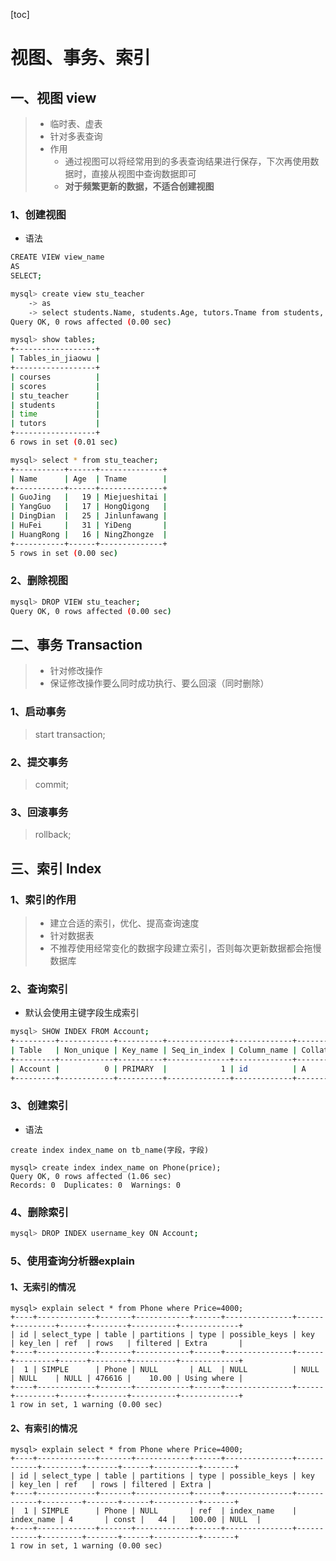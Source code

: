 [toc]

# 视图、事务、索引

## 一、视图 view

> * 临时表、虚表
> * 针对多表查询
> * 作用
>   * 通过视图可以将经常用到的多表查询结果进行保存，下次再使用数据时，直接从视图中查询数据即可
>   * **对于频繁更新的数据，不适合创建视图**

### 1、创建视图

* 语法

```bash
CREATE VIEW view_name
AS
SELECT;
```

```bash
mysql> create view stu_teacher
    -> as
    -> select students.Name, students.Age, tutors.Tname from students, tutors where students.TID = tutors.TID ;
Query OK, 0 rows affected (0.00 sec)

mysql> show tables;
+------------------+
| Tables_in_jiaowu |
+------------------+
| courses          |
| scores           |
| stu_teacher      |
| students         |
| time             |
| tutors           |
+------------------+
6 rows in set (0.01 sec)

mysql> select * from stu_teacher;
+-----------+------+--------------+
| Name      | Age  | Tname        |
+-----------+------+--------------+
| GuoJing   |   19 | Miejueshitai |
| YangGuo   |   17 | HongQigong   |
| DingDian  |   25 | Jinlunfawang |
| HuFei     |   31 | YiDeng       |
| HuangRong |   16 | NingZhongze  |
+-----------+------+--------------+
5 rows in set (0.00 sec)

```

### 2、删除视图

```bash
mysql> DROP VIEW stu_teacher;
Query OK, 0 rows affected (0.00 sec)
```

## 二、事务 Transaction

> * 针对修改操作
> * 保证修改操作要么同时成功执行、要么回滚（同时删除）

### 1、启动事务

> start transaction;

### 2、提交事务

> commit;

### 3、回滚事务

> rollback;

## 三、索引 Index

### 1、索引的作用

> * 建立合适的索引，优化、提高查询速度
> * 针对数据表
> * 不推荐使用经常变化的数据字段建立索引，否则每次更新数据都会拖慢数据库

### 2、查询索引

* 默认会使用主键字段生成索引

```bash
mysql> SHOW INDEX FROM Account;
+---------+------------+----------+--------------+-------------+-----------+-------------+----------+--------+------+------------+---------+---------------+
| Table   | Non_unique | Key_name | Seq_in_index | Column_name | Collation | Cardinality | Sub_part | Packed | Null | Index_type | Comment | Index_comment |
+---------+------------+----------+--------------+-------------+-----------+-------------+----------+--------+------+------------+---------+---------------+
| Account |          0 | PRIMARY  |            1 | id          | A         |           5 |     NULL | NULL   |      | BTREE      |         |               |
+---------+------------+----------+--------------+-------------+-----------+-------------+----------+--------+------+------------+---------+---------------+
```

### 3、创建索引

* 语法

```mysql
create index index_name on tb_name(字段，字段)
```

```mysql
mysql> create index index_name on Phone(price);
Query OK, 0 rows affected (1.06 sec)
Records: 0  Duplicates: 0  Warnings: 0

```

### 4、删除索引

```bash
mysql> DROP INDEX username_key ON Account;
```

### 5、使用查询分析器explain

#### 1、无索引的情况

```mysql
mysql> explain select * from Phone where Price=4000;
+----+-------------+-------+------------+------+---------------+------+---------+------+--------+----------+-------------+
| id | select_type | table | partitions | type | possible_keys | key  | key_len | ref  | rows   | filtered | Extra       |
+----+-------------+-------+------------+------+---------------+------+---------+------+--------+----------+-------------+
|  1 | SIMPLE      | Phone | NULL       | ALL  | NULL          | NULL | NULL    | NULL | 476616 |    10.00 | Using where |
+----+-------------+-------+------------+------+---------------+------+---------+------+--------+----------+-------------+
1 row in set, 1 warning (0.00 sec)

```

#### 2、有索引的情况

```mysql
mysql> explain select * from Phone where Price=4000;
+----+-------------+-------+------------+------+---------------+------------+---------+-------+------+----------+-------+
| id | select_type | table | partitions | type | possible_keys | key        | key_len | ref   | rows | filtered | Extra |
+----+-------------+-------+------------+------+---------------+------------+---------+-------+------+----------+-------+
|  1 | SIMPLE      | Phone | NULL       | ref  | index_name    | index_name | 4       | const |   44 |   100.00 | NULL  |
+----+-------------+-------+------------+------+---------------+------------+---------+-------+------+----------+-------+
1 row in set, 1 warning (0.00 sec)

```

